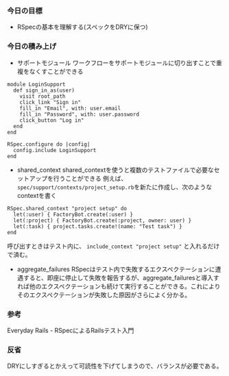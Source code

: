 ### 今日の目標
- RSpecの基本を理解する(スペックをDRYに保つ)
 
### 今日の積み上げ
- サポートモジュール
ワークフローをサポートモジュールに切り出すことで重複をなくすことができる
```
module LoginSupport
  def sign_in_as(user)
    visit root_path
    click_link "Sign in"
    fill_in "Email", with: user.email
    fill_in "Password", with: user.password
    click_button "Log in"
  end
end

RSpec.configure do |config|
  config.include LoginSupport
end
```

- shared_context
shared_contextを使うと複数のテストファイルで必要なセットアップを行うことができる
例えば、`spec/support/contexts/project_setup.rb`を新たに作成し、次のようなcontextを書く
```
RSpec.shared_context "project setup" do
  let(:user) { FactoryBot.create(:user) }
  let(:project) { FactoryBot.create(:project, owner: user) }
  let(:task) { project.tasks.create!(name: "Test task") }
end
```
呼び出すときはテスト内に、
`include_context "project setup"`
と入れるだけで済む。

- aggregate_failures
RSpecはテスト内で失敗するエクスペクテーションに遭遇すると、即座に停止して失敗を報告するが、aggregate_failuresと導入すれば他のエクスペクテーションも続けて実行することができる。これによりそのエクスペクテーションが失敗した原因がさらによく分かる。

### 参考
Everyday Rails - RSpecによるRailsテスト入門

### 反省
DRYにしすぎるとかえって可読性を下げてしまうので、バランスが必要である。